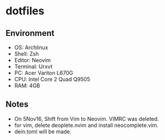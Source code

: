 # dotfiles

## Environment

* OS: Archlinux
* Shell: Zsh
* Editor: Neovim
* Terminal: Urxvt
* PC: Acer Variton L670G
* CPU: Intel Core 2 Quad Q9505
* RAM: 4GB

## Notes
* On 5Nov16, Shift from Vim to Neovim. VIMRC was deleted.
* for vim, delete deoplete.nvim and install neocomplete.vim.
* dein.toml will be made.
